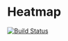 # Heatmap
[![Build Status](https://travis-ci.org/CreoOne/Heatmap.svg)](https://travis-ci.org/CreoOne/Heatmap)
